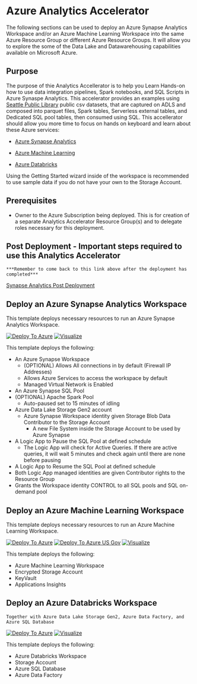 # Azure Analytics Accelerator

The following sections can be used to deploy an Azure Synapse Analytics Workspace and/or an Azure Machine Learning Workspace into the same Azure Resource Group or different Azure Resource Groups.  It will allow you to explore the some of the Data Lake and Datawarehousing capabilities available on Microsoft Azure. 

## Purpose

The purpose of thie Analytics Accellerator is to help you Learn Hands-on how to use data integration pipelines, Spark notebooks, and SQL Scripts in Azure Synaspe Analytics. This accelerator provides an examples using [Seattle Public Library](https://data.seattle.gov/browse?q=Seattle%20Public%20Libraries&sortBy=most_accessed&utf8=%E2%9C%93) public csv datasets, that are captured on ADLS and composed into parquet files, Spark tables, Serverless external tables, and Dedicated SQL pool tables, then consumed using SQL.  This accellerator should allow you more time to focus on hands on keyboard and learn about these Azure services:

* [Azure Synapse Analytics](https://github.com/DataSnowman/analytics-accelerator#deploy-an-azure-synapse-analytics-workspace)

* [Azure Machine Learning](https://github.com/DataSnowman/analytics-accelerator#deploy-an-azure-machine-learning-workspace)

* [Azure Databricks](https://github.com/DataSnowman/analytics-accelerator#deploy-an-azure-databricks-workspace)

Using the Getting Started wizard inside of the workspace is recommended to use sample data if you do not have your own to the Storage Account.

## Prerequisites

- Owner to the Azure Subscription being deployed. This is for creation of a separate Analytics Accelerator Resource Group(s) and to delegate roles necessary for this deployment.

## Post Deployment - Important steps required to use this Analytics Accelerator

```***Remember to come back to this link above after the deployment has completed***```

[Synapse Analytics Post Deployment](https://github.com/DataSnowman/analytics-accelerator/blob/main/workspace/synapse-workspace/README.md#post-deployment-steps)

## Deploy an Azure Synapse Analytics Workspace

This template deploys necessary resources to run an Azure Synapse Analytics Workspace.

[![Deploy To Azure](https://raw.githubusercontent.com/Azure/azure-quickstart-templates/master/1-CONTRIBUTION-GUIDE/images/deploytoazure.svg?sanitize=true)](https://portal.azure.com/#create/Microsoft.Template/uri/https%3A%2F%2Fraw.githubusercontent.com%2FDataSnowman%2Fanalytics-accelerator%2Fmain%2Fworkspace%2Fsynapse-workspace%2Fazuredeploy.json) [![Visualize](https://raw.githubusercontent.com/Azure/azure-quickstart-templates/master/1-CONTRIBUTION-GUIDE/images/visualizebutton.svg?sanitize=true)](http://armviz.io/#/?load=https%3A%2F%2Fraw.githubusercontent.com%2FDataSnowman%2Fanalytics-accelerator%2Fmain%2Fworkspace%2Fsynapse-workspace%2Fazuredeploy.json)

This template deploys the following:

- An Azure Synapse Workspace
  - (OPTIONAL) Allows All connections in by default (Firewall IP Addresses)
  - Allows Azure Services to access the workspace by default
  - Managed Virtual Network is Enabled
- An Azure Synapse SQL Pool
- (OPTIONAL) Apache Spark Pool
  - Auto-paused set to 15 minutes of idling
- Azure Data Lake Storage Gen2 account
  - Azure Synapse Workspace identity given Storage Blob Data Contributor to the Storage Account
    - A new File System inside the Storage Account to be used by Azure Synapse
- A Logic App to Pause the SQL Pool at defined schedule
  - The Logic App will check for Active Queries. If there are active queries, it will wait 5 minutes and check again until there are none before pausing
- A Logic App to Resume the SQL Pool at defined schedule
- Both Logic App managed identities are given Contributor rights to the Resource Group
- Grants the Workspace identity CONTROL to all SQL pools and SQL on-demand pool

## Deploy an Azure Machine Learning Workspace

This template deploys necessary resources to run an Azure Machine Learning Workspace.

[![Deploy To Azure](https://raw.githubusercontent.com/Azure/azure-quickstart-templates/master/1-CONTRIBUTION-GUIDE/images/deploytoazure.svg?sanitize=true)](https://portal.azure.com/#create/Microsoft.Template/uri/https%3A%2F%2Fraw.githubusercontent.com%2FDataSnowman%2Fanalytics-accelerator%2Fmain%2Fworkspace%2Faml-workspace%2Fazuredeploy.json)
[![Deploy To Azure US Gov](https://raw.githubusercontent.com/Azure/azure-quickstart-templates/master/1-CONTRIBUTION-GUIDE/images/deploytoazuregov.svg?sanitize=true)](https://portal.azure.com/#create/Microsoft.Template/uri/https%3A%2F%2Fraw.githubusercontent.com%2FDataSnowman%2Fanalytics-accelerator%2Fmain%2Fworkspace%2Faml-workspace%2Fazuredeploy.json)
[![Visualize](https://raw.githubusercontent.com/Azure/azure-quickstart-templates/master/1-CONTRIBUTION-GUIDE/images/visualizebutton.svg?sanitize=true)](http://armviz.io/#/?load=https%3A%2F%2Fraw.githubusercontent.com%2FDataSnowman%2Fanalytics-accelerator%2Fmain%2Fworkspace%2Faml-workspace%2Fazuredeploy.json)

This template deploys the following:

- Azure Machine Learning Workspace
- Encrypted Storage Account
- KeyVault
- Applications Insights

## Deploy an Azure Databricks Workspace

`Together with Azure Data Lake Storage Gen2, Azure Data Factory, and Azure SQL Database`

[![Deploy To Azure](https://raw.githubusercontent.com/Azure/azure-quickstart-templates/master/1-CONTRIBUTION-GUIDE/images/deploytoazure.svg?sanitize=true)](https://portal.azure.com/#create/Microsoft.Template/uri/https%3A%2F%2Fraw.githubusercontent.com%2FDataSnowman%2Fanalytics-accelerator%2Fmain%2Fworkspace%2Fadb-workspace%2Fazuredeploy.json) [![Visualize](https://raw.githubusercontent.com/Azure/azure-quickstart-templates/master/1-CONTRIBUTION-GUIDE/images/visualizebutton.svg?sanitize=true)](http://armviz.io/#/?load=https%3A%2F%2Fraw.githubusercontent.com%2FDataSnowman%2Fanalytics-accelerator%2Fmain%2Fworkspace%2Fadb-workspace%2Fazuredeploy.json)

This template deploys the following:

- Azure Databricks Workspace
- Storage Account
- Azure SQL Database
- Azure Data Factory